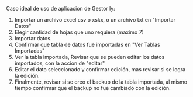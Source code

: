 Caso ideal de uso de aplicacion de Gestor ly:

1. Importar un archivo excel csv o xskx, o un archivo txt en "Importar Datos"
2. Elegir cantidad de hojas que uno requiera (maximo 7)
3. Importar datos.
4. Confirmar que tabla de datos fue importadas en "Ver Tablas Importadas"
5. Ver la tabla importada, Revisar que se pueden editar los datos importados, con la accion de "editar"
6. Editar el dato seleccionado y confirmar edición, mas revisar si se logra la edición.
7. Finalmente, revisar si se creo el backup de la tabla importada, al mismo tiempo confirmar que el backup no fue cambiado con la edición.
